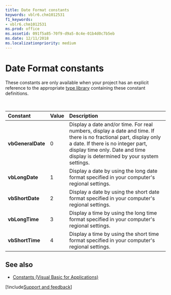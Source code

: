 ```yaml
---
title: Date Format constants
keywords: vblr6.chm1012531
f1_keywords:
- vblr6.chm1012531
ms.prod: office
ms.assetid: 091f5a85-70f9-d9a5-8c4e-01b4d0c7b5eb
ms.date: 12/11/2018
ms.localizationpriority: medium
---
```



# Date Format constants

These constants are only available when your project has an explicit reference to the appropriate [type library](../../Glossary/vbe-glossary.md#type-library) containing these constant definitions.

<br/>

|Constant|Value|Description|
|:-----|:-----|:-----|
|**vbGeneralDate**|0|Display a date and/or time. For real numbers, display a date and time. If there is no fractional part, display only a date. If there is no integer part, display time only. Date and time display is determined by your system settings.|
|**vbLongDate**|1|Display a date by using the long date format specified in your computer's regional settings.|
|**vbShortDate**|2|Display a date by using the short date format specified in your computer's regional settings.|
|**vbLongTime**|3|Display a time by using the long time format specified in your computer's regional settings.|
|**vbShortTime**|4|Display a time by using the short time format specified in your computer's regional settings.|

## See also

- [Constants (Visual Basic for Applications)](../constants-visual-basic-for-applications.md)

[!include[Support and feedback](~/includes/feedback-boilerplate.md)]